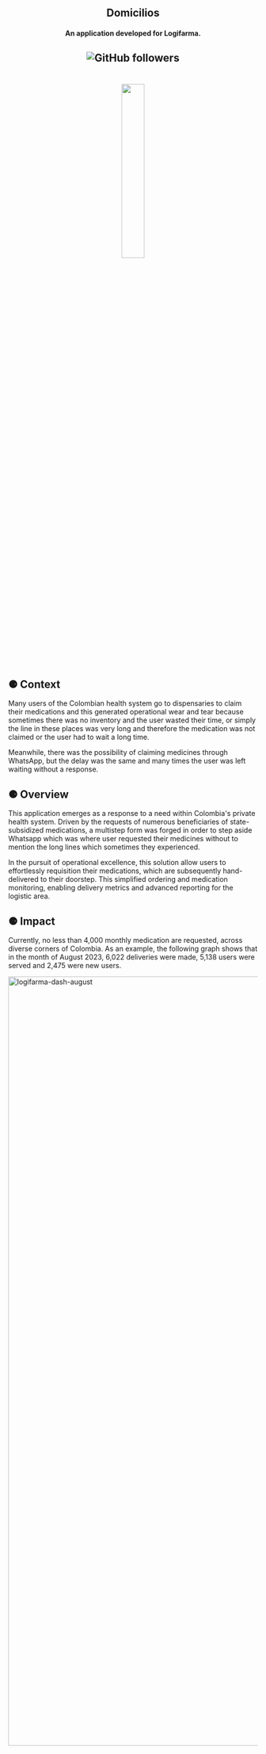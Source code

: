 <h2 align="center">Domicilios</h2>
<h4 align="center">An application developed for Logifarma.</h4>
<h2 align="center">
<img alt="GitHub followers" src="https://img.shields.io/github/followers/Alfareiza?label=Follow%20me%20%3A%29&style=social">
</h2>


<h1 align="center" >
    <img width="30%" src="demo-radicar-domicilio.gif">
</h1>

<h2>⚈ Context</h2>

Many users of the Colombian health system go to dispensaries to claim their medications and this generated operational wear and tear because sometimes there was no inventory and the user wasted their time, or simply the line in these places was very long and therefore the medication was not claimed or the user had to wait a long time.

Meanwhile, there was the possibility of claiming medicines through WhatsApp, but the delay was the same and many times the user was left waiting without a response.

<h2>⚈ Overview </h2>
This application emerges as a response to a need within Colombia's private health system. Driven by the requests of numerous beneficiaries of state-subsidized medications, a multistep form was forged in order to step aside Whatsapp which was where user requested their medicines without to mention the long lines which sometimes they experienced.

In the pursuit of operational excellence, this solution allow users to effortlessly requisition their medications, which are subsequently hand-delivered to their doorstep. This simplified ordering and medication monitoring, enabling delivery metrics and advanced reporting for the logistic area.


<h2>⚈ Impact</h2>

Currently, no less than 4,000 monthly medication are requested,  across diverse corners of Colombia. As an example, the following graph shows that in the month of August 2023, 6,022 deliveries were made, 5,138 users were served and 2,475 were new users.

<img width="1552" alt="logifarma-dash-august" src="https://github.com/Alfareiza/logifarma-radicar-domicilio/assets/63620799/5afe737e-3365-4ebc-ace7-f897daced95f">
